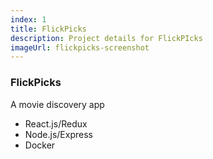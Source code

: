 ```yaml
---
index: 1
title: FlickPicks
description: Project details for FlickPIcks
imageUrl: flickpicks-screenshot
---
```

### FlickPicks

A movie discovery app

* React.js/Redux
* Node.js/Express
* Docker